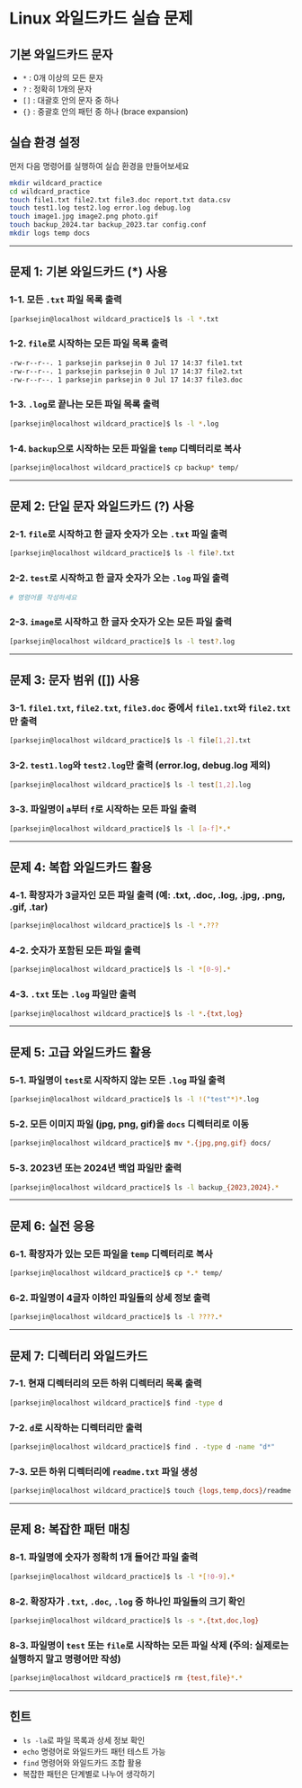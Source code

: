 # Linux 와일드카드 실습 문제

## 기본 와일드카드 문자
- `*` : 0개 이상의 모든 문자
- `?` : 정확히 1개의 문자
- `[]` : 대괄호 안의 문자 중 하나
- `{}` : 중괄호 안의 패턴 중 하나 (brace expansion)

## 실습 환경 설정
먼저 다음 명령어를 실행하여 실습 환경을 만들어보세요

```bash
mkdir wildcard_practice
cd wildcard_practice
touch file1.txt file2.txt file3.doc report.txt data.csv
touch test1.log test2.log error.log debug.log
touch image1.jpg image2.png photo.gif
touch backup_2024.tar backup_2023.tar config.conf
mkdir logs temp docs
```

---

## 문제 1: 기본 와일드카드 (*) 사용

### 1-1. 모든 `.txt` 파일 목록 출력
```bash
[parksejin@localhost wildcard_practice]$ ls -l *.txt
```

### 1-2. `file`로 시작하는 모든 파일 목록 출력
```bash
-rw-r--r--. 1 parksejin parksejin 0 Jul 17 14:37 file1.txt
-rw-r--r--. 1 parksejin parksejin 0 Jul 17 14:37 file2.txt
-rw-r--r--. 1 parksejin parksejin 0 Jul 17 14:37 file3.doc
```

### 1-3. `.log`로 끝나는 모든 파일 목록 출력
```bash
[parksejin@localhost wildcard_practice]$ ls -l *.log
```

### 1-4. `backup`으로 시작하는 모든 파일을 `temp` 디렉터리로 복사
```bash
[parksejin@localhost wildcard_practice]$ cp backup* temp/
```

---

## 문제 2: 단일 문자 와일드카드 (?) 사용

### 2-1. `file`로 시작하고 한 글자 숫자가 오는 `.txt` 파일 출력
```bash
[parksejin@localhost wildcard_practice]$ ls -l file?.txt
```

### 2-2. `test`로 시작하고 한 글자 숫자가 오는 `.log` 파일 출력
```bash
# 명령어를 작성하세요
```

### 2-3. `image`로 시작하고 한 글자 숫자가 오는 모든 파일 출력
```bash
[parksejin@localhost wildcard_practice]$ ls -l test?.log
```

---

## 문제 3: 문자 범위 ([]) 사용

### 3-1. `file1.txt`, `file2.txt`, `file3.doc` 중에서 `file1.txt`와 `file2.txt`만 출력
```bash
[parksejin@localhost wildcard_practice]$ ls -l file[1,2].txt
```

### 3-2. `test1.log`와 `test2.log`만 출력 (error.log, debug.log 제외)
```bash
[parksejin@localhost wildcard_practice]$ ls -l test[1,2].log
```

### 3-3. 파일명이 `a`부터 `f`로 시작하는 모든 파일 출력
```bash
[parksejin@localhost wildcard_practice]$ ls -l [a-f]*.*
```

---

## 문제 4: 복합 와일드카드 활용

### 4-1. 확장자가 3글자인 모든 파일 출력 (예: .txt, .doc, .log, .jpg, .png, .gif, .tar)
```bash
[parksejin@localhost wildcard_practice]$ ls -l *.???
```

### 4-2. 숫자가 포함된 모든 파일 출력
```bash
[parksejin@localhost wildcard_practice]$ ls -l *[0-9].*
```

### 4-3. `.txt` 또는 `.log` 파일만 출력
```bash
[parksejin@localhost wildcard_practice]$ ls -l *.{txt,log}
```

---

## 문제 5: 고급 와일드카드 활용

### 5-1. 파일명이 `test`로 시작하지 않는 모든 `.log` 파일 출력
```bash
[parksejin@localhost wildcard_practice]$ ls -l !("test"*)*.log
```

### 5-2. 모든 이미지 파일 (jpg, png, gif)을 `docs` 디렉터리로 이동
```bash
[parksejin@localhost wildcard_practice]$ mv *.{jpg,png,gif} docs/
```

### 5-3. 2023년 또는 2024년 백업 파일만 출력
```bash
[parksejin@localhost wildcard_practice]$ ls -l backup_{2023,2024}.*
```

---

## 문제 6: 실전 응용

### 6-1. 확장자가 있는 모든 파일을 `temp` 디렉터리로 복사
```bash
[parksejin@localhost wildcard_practice]$ cp *.* temp/
```

### 6-2. 파일명이 4글자 이하인 파일들의 상세 정보 출력
```bash
[parksejin@localhost wildcard_practice]$ ls -l ????.*
```

---

## 문제 7: 디렉터리 와일드카드

### 7-1. 현재 디렉터리의 모든 하위 디렉터리 목록 출력
```bash
[parksejin@localhost wildcard_practice]$ find -type d
```

### 7-2. `d`로 시작하는 디렉터리만 출력
```bash
[parksejin@localhost wildcard_practice]$ find . -type d -name "d*"
```

### 7-3. 모든 하위 디렉터리에 `readme.txt` 파일 생성
```bash
[parksejin@localhost wildcard_practice]$ touch {logs,temp,docs}/readme.txt
```

---

## 문제 8: 복잡한 패턴 매칭

### 8-1. 파일명에 숫자가 정확히 1개 들어간 파일 출력
```bash
[parksejin@localhost wildcard_practice]$ ls -l *[!0-9].*
```

### 8-2. 확장자가 `.txt`, `.doc`, `.log` 중 하나인 파일들의 크기 확인
```bash
[parksejin@localhost wildcard_practice]$ ls -s *.{txt,doc,log}
```

### 8-3. 파일명이 `test` 또는 `file`로 시작하는 모든 파일 삭제 (주의: 실제로는 실행하지 말고 명령어만 작성)
```bash
[parksejin@localhost wildcard_practice]$ rm {test,file}*.*
```

---

## 힌트
- `ls -la`로 파일 목록과 상세 정보 확인
- `echo` 명령어로 와일드카드 패턴 테스트 가능
- `find` 명령어와 와일드카드 조합 활용
- 복잡한 패턴은 단계별로 나누어 생각하기
